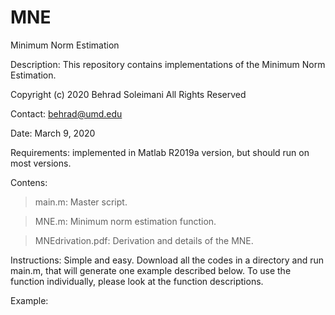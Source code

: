 # MNE
Minimum Norm Estimation 

Description: This repository contains implementations of the Minimum Norm Estimation.

Copyright (c) 2020 Behrad Soleimani All Rights Reserved

Contact: behrad@umd.edu

Date: March 9, 2020

Requirements: implemented in Matlab R2019a version, but should run on most versions.

Contens: 
> main.m:                    Master script. 

> MNE.m:                     Minimum norm estimation function.

> MNEdrivation.pdf:          Derivation and details of the MNE.

Instructions: Simple and easy. Download all the codes in a directory and run main.m, that will generate one example described below. To use the function individually, please look at the function descriptions.

Example:

